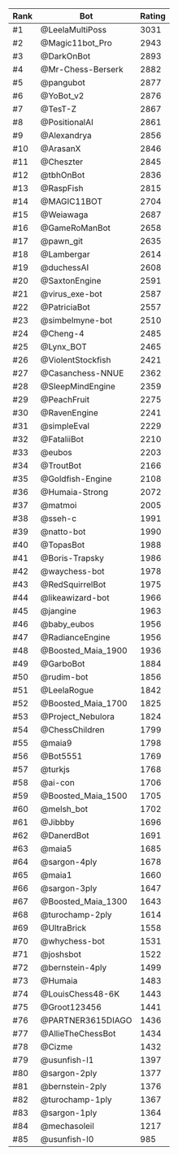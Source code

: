 Rank|Bot|Rating
---|---|---
#1|@LeelaMultiPoss|3031
#2|@Magic11bot_Pro|2943
#3|@DarkOnBot|2893
#4|@Mr-Chess-Berserk|2882
#5|@pangubot|2877
#6|@YoBot_v2|2876
#7|@TesT-Z|2867
#8|@PositionalAI|2861
#9|@Alexandrya|2856
#10|@ArasanX|2846
#11|@Cheszter|2845
#12|@tbhOnBot|2836
#13|@RaspFish|2815
#14|@MAGIC11BOT|2704
#15|@Weiawaga|2687
#16|@GameRoManBot|2658
#17|@pawn_git|2635
#18|@Lambergar|2614
#19|@duchessAI|2608
#20|@SaxtonEngine|2591
#21|@virus_exe-bot|2587
#22|@PatriciaBot|2557
#23|@simbelmyne-bot|2510
#24|@Cheng-4|2485
#25|@Lynx_BOT|2465
#26|@ViolentStockfish|2421
#27|@Casanchess-NNUE|2362
#28|@SleepMindEngine|2359
#29|@PeachFruit|2275
#30|@RavenEngine|2241
#31|@simpleEval|2229
#32|@FataliiBot|2210
#33|@eubos|2203
#34|@TroutBot|2166
#35|@Goldfish-Engine|2108
#36|@Humaia-Strong|2072
#37|@matmoi|2005
#38|@sseh-c|1991
#39|@natto-bot|1990
#40|@TopasBot|1988
#41|@Boris-Trapsky|1986
#42|@waychess-bot|1978
#43|@RedSquirrelBot|1975
#44|@likeawizard-bot|1966
#45|@jangine|1963
#46|@baby_eubos|1956
#47|@RadianceEngine|1956
#48|@Boosted_Maia_1900|1936
#49|@GarboBot|1884
#50|@rudim-bot|1856
#51|@LeelaRogue|1842
#52|@Boosted_Maia_1700|1825
#53|@Project_Nebulora|1824
#54|@ChessChildren|1799
#55|@maia9|1798
#56|@Bot5551|1769
#57|@turkjs|1768
#58|@ai-con|1706
#59|@Boosted_Maia_1500|1705
#60|@melsh_bot|1702
#61|@Jibbby|1696
#62|@DanerdBot|1691
#63|@maia5|1685
#64|@sargon-4ply|1678
#65|@maia1|1660
#66|@sargon-3ply|1647
#67|@Boosted_Maia_1300|1643
#68|@turochamp-2ply|1614
#69|@UltraBrick|1558
#70|@whychess-bot|1531
#71|@joshsbot|1522
#72|@bernstein-4ply|1499
#73|@Humaia|1483
#74|@LouisChess48-6K|1443
#75|@Groot123456|1441
#76|@PARTNER3615DIAGO|1436
#77|@AllieTheChessBot|1434
#78|@Cizme|1432
#79|@usunfish-l1|1397
#80|@sargon-2ply|1377
#81|@bernstein-2ply|1376
#82|@turochamp-1ply|1367
#83|@sargon-1ply|1364
#84|@mechasoleil|1217
#85|@usunfish-l0|985
